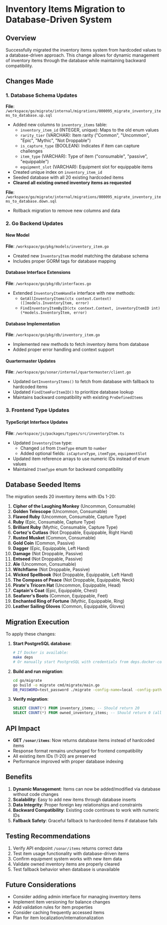 # Inventory Items Migration to Database-Driven System

## Overview
Successfully migrated the inventory items system from hardcoded values to a database-driven approach. This change allows for dynamic management of inventory items through the database while maintaining backward compatibility.

## Changes Made

### 1. Database Schema Updates
**File**: `/workspace/go/migrate/internal/migrations/000095_migrate_inventory_items_to_database.up.sql`
- Added new columns to `inventory_items` table:
  - `inventory_item_id` (INTEGER, unique): Maps to the old enum values
  - `rarity_tier` (VARCHAR): Item rarity ("Common", "Uncommon", "Epic", "Mythic", "Not Droppable")  
  - `is_capture_type` (BOOLEAN): Indicates if item can capture challenges
  - `item_type` (VARCHAR): Type of item ("consumable", "passive", "equippable")
  - `equipment_slot` (VARCHAR): Equipment slot for equippable items
- Created unique index on `inventory_item_id`
- Seeded database with all 20 existing hardcoded items
- **Cleared all existing owned inventory items as requested**

**File**: `/workspace/go/migrate/internal/migrations/000095_migrate_inventory_items_to_database.down.sql`
- Rollback migration to remove new columns and data

### 2. Go Backend Updates

#### New Model
**File**: `/workspace/go/pkg/models/inventory_item.go`
- Created new `InventoryItem` model matching the database schema
- Includes proper GORM tags for database mapping

#### Database Interface Extensions
**File**: `/workspace/go/pkg/db/interfaces.go`
- Extended `InventoryItemHandle` interface with new methods:
  - `GetAllInventoryItems(ctx context.Context) ([]models.InventoryItem, error)`
  - `FindInventoryItemByID(ctx context.Context, inventoryItemID int) (*models.InventoryItem, error)`

#### Database Implementation
**File**: `/workspace/go/pkg/db/inventory_item.go`
- Implemented new methods to fetch inventory items from database
- Added proper error handling and context support

#### Quartermaster Updates
**File**: `/workspace/go/sonar/internal/quartermaster/client.go`
- Updated `GetInventoryItems()` to fetch from database with fallback to hardcoded items
- Updated `FindItemForItemID()` to prioritize database lookup
- Maintains backward compatibility with existing `PreDefinedItems`

### 3. Frontend Type Updates

#### TypeScript Interface Updates
**File**: `/workspace/js/packages/types/src/inventoryItem.ts`
- Updated `InventoryItem` type:
  - Changed `id` from `ItemType` enum to `number`
  - Added optional fields: `isCaptureType`, `itemType`, `equipmentSlot`
- Updated item reference arrays to use numeric IDs instead of enum values
- Maintained `ItemType` enum for backward compatibility

## Database Seeded Items

The migration seeds 20 inventory items with IDs 1-20:

1. **Cipher of the Laughing Monkey** (Uncommon, Consumable)
2. **Golden Telescope** (Uncommon, Consumable) 
3. **Flawed Ruby** (Uncommon, Consumable, Capture Type)
4. **Ruby** (Epic, Consumable, Capture Type)
5. **Brilliant Ruby** (Mythic, Consumable, Capture Type)
6. **Cortez's Cutlass** (Not Droppable, Equippable, Right Hand)
7. **Rusted Musket** (Common, Consumable)
8. **Gold Coin** (Common, Passive)
9. **Dagger** (Epic, Equippable, Left Hand)
10. **Damage** (Not Droppable, Passive)
11. **Entseed** (Not Droppable, Passive)
12. **Ale** (Uncommon, Consumable)
13. **Witchflame** (Not Droppable, Passive)
14. **Wicked Spellbook** (Not Droppable, Equippable, Left Hand)
15. **The Compass of Peace** (Not Droppable, Equippable, Neck)
16. **Pirate's Tricorn Hat** (Uncommon, Equippable, Head)
17. **Captain's Coat** (Epic, Equippable, Chest)
18. **Seafarer's Boots** (Common, Equippable, Feet)
19. **Enchanted Ring of Fortune** (Mythic, Equippable, Ring)
20. **Leather Sailing Gloves** (Common, Equippable, Gloves)

## Migration Execution

To apply these changes:

1. **Start PostgreSQL database**:
   ```bash
   # If Docker is available:
   make deps
   # Or manually start PostgreSQL with credentials from deps.docker-compose.yml
   ```

2. **Build and run migration**:
   ```bash
   cd go/migrate
   go build -o migrate cmd/migrate/main.go
   DB_PASSWORD=test_password ./migrate -config-name=local -config-path=.
   ```

3. **Verify migration**:
   ```sql
   SELECT COUNT(*) FROM inventory_items; -- Should return 20
   SELECT COUNT(*) FROM owned_inventory_items; -- Should return 0 (all cleared)
   ```

## API Impact

- **GET `/sonar/items`**: Now returns database items instead of hardcoded items
- Response format remains unchanged for frontend compatibility
- All existing item IDs (1-20) are preserved
- Performance improved with proper database indexing

## Benefits

1. **Dynamic Management**: Items can now be added/modified via database without code changes
2. **Scalability**: Easy to add new items through database inserts
3. **Data Integrity**: Proper foreign key relationships and constraints
4. **Backward Compatibility**: Existing code continues to work with numeric IDs
5. **Fallback Safety**: Graceful fallback to hardcoded items if database fails

## Testing Recommendations

1. Verify API endpoint `/sonar/items` returns correct data
2. Test item usage functionality with database-driven items  
3. Confirm equipment system works with new item data
4. Validate owned inventory items are properly cleared
5. Test fallback behavior when database is unavailable

## Future Considerations

- Consider adding admin interface for managing inventory items
- Implement item versioning for balance changes
- Add validation rules for item properties
- Consider caching frequently accessed items
- Plan for item localization/internationalization